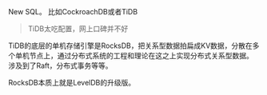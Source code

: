 
New SQL。 比如CockroachDB或者TiDB

> TiDB太吃配置，网上口碑并不好


TiDB的底层的单机存储引擎是RocksDB，把关系型数据拍扁成KV数据，分散在多个单机节点上，通过分布式系统的工程和理论在这之上实现分布式关系型数据。  涉及到了Raft，分布式事务等等。

RocksDB本质上就是LevelDB的升级版。

